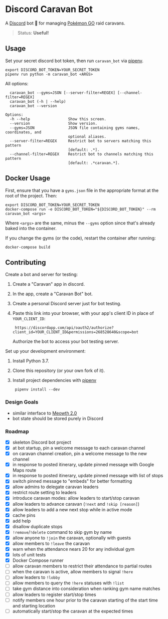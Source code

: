 # Discord Caravan Bot

A [Discord](https://discordapp.com/) bot 🤖 for managing [Pokémon GO](https://www.pokemongo.com/) raid caravans.

> Status: **Useful!**


## Usage

Set your secret discord bot token, then run `caravan_bot` via
[pipenv](https://docs.pipenv.org/).

    export DISCORD_BOT_TOKEN=YOUR_SECRET_TOKEN
    pipenv run python -m caravan_bot <ARGS>

All options:

```
  caravan_bot --gyms=JSON [--server-filter=REGEX] [--channel-filter=REGEX]
  caravan_bot (-h | --help)
  caravan_bot --version

Options:
  -h --help                 Show this screen.
  --version                 Show version.
  --gyms=JSON               JSON file containing gyms names, coordinates, and
                            optional aliases.
  --server-filter=REGEX     Restrict bot to servers matching this pattern
                            [default: .*].
  --channel-filter=REGEX    Restrict bot to channels matching this pattern
                            [default: .*caravan.*].
``````

## Docker Usage

First, ensure that you have a `gyms.json` file in the appropriate format at the
root of the project. Then:

    export DISCORD_BOT_TOKEN=YOUR_SECRET_TOKEN
    docker-compose run -e DISCORD_BOT_TOKEN="${DISCORD_BOT_TOKEN}" --rm caravan_bot <args> 

Where `<args>` are the same, minus the `--gyms` option since that's already baked into the container.

If you change the gyms (or the code), restart the container after running:

    docker-compose build


## Contributing

Create a bot and server for testing:

1. Create a "Caravan" app in discord.
2. In the app, create a "Caravan Bot" bot.
3. Create a personal Discord server just for bot testing.
4. Paste this link into your browser, with your app's client ID in place of `YOUR_CLIENT_ID`:

        https://discordapp.com/api/oauth2/authorize?client_id=YOUR_CLIENT_ID&permissions=268528640&scope=bot

    Authorize the bot to access your bot testing server.


Set up your development environment:

1. Install Python 3.7.
2. Clone this repository (or your own fork of it).
3. Install project dependencies with [pipenv](https://docs.pipenv.org/)

        pipenv install --dev


### Design Goals

- similar interface to [Meowth 2.0](https://github.com/FoglyOgly/Meowth)
- bot state should be stored purely in Discord


### Roadmap

- [X] skeleton Discord bot project
- [X] at bot startup, pin a welcome message to each caravan channel
- [X] on caravan channel creation, pin a welcome message to the new channel
- [X] in response to posted itinerary, update pinned message with Google Maps route
- [X] in response to posted itinerary, update pinned message with list of stops
- [X] switch pinned message to "embeds" for better formatting
- [X] allow admins to delegate caravan leaders
- [X] restrict route setting to leaders
- [X] introduce caravan modes: allow leaders to start/stop caravan
- [X] allow leaders to advance caravan (`!next` and `!skip [reason]`)
- [X] allow leaders to add a new next stop while in active mode
- [X] cache pins
- [X] add help
- [X] disallow duplicate stops
- [X] `!remove`/`!delete` command to skip gym by name
- [X] allow anyone to `!join` the caravan, optionally with guests
- [X] allow members to `!leave` the caravan
- [X] warn when the attendance nears 20 for any individual gym
- [X] lots of unit tests
- [X] Docker Compose runner
- [ ] allow caravan members to restrict their attendance to partial routes
- [ ] when the caravan is active, allow members to signal `!here`
- [ ] allow leaders to `!lobby`
- [ ] allow members to query the `!here` statuses with `!list`
- [ ] take gym distance into consideration when ranking gym name matches
- [ ] allow leaders to register start/stop times
- [ ] notify members one hour prior to the caravan starting of the start time and starting location
- [ ] automatically start/stop the caravan at the expected times
